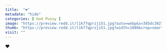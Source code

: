 ```yaml
---
title:  "❤️"
metadate: "hide"
categories: [ God Pussy ]
image: "https://preview.redd.it/l1k77qprzji51.jpg?auto=webp&s=385dc3927011c3d093cface5b4e0d0239da65513"
thumb: "https://preview.redd.it/l1k77qprzji51.jpg?width=1080&crop=smart&auto=webp&s=f8d2393d9798bb5fd420ed86392a662ca326f1b4"
visit: ""
---
```

❤️
